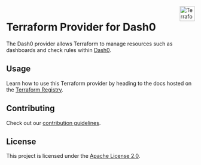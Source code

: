 <a href="https://terraform.io">
  <img src="https://www.datocms-assets.com/2885/1629941242-logo-terraform-main.svg" title="Terraform" align="right" height="40px" />
</a>

# Terraform Provider for Dash0

The Dash0 provider allows Terraform to manage resources such as dashboards and check rules within [Dash0](https://dash0.com).

## Usage
Learn how to use this Terraform provider by heading to the docs hosted on the [Terraform Registry](https://registry.terraform.io/providers/dash0hq/dash0/latest/docs).

## Contributing
Check out our [contribution guidelines](./CONTRIBUTING.md).

## License

This project is licensed under the [Apache License 2.0](LICENSE).
